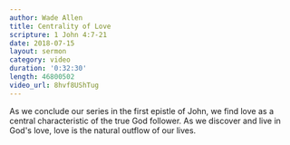 ```yaml
---
author: Wade Allen
title: Centrality of Love
scripture: 1 John 4:7-21
date: 2018-07-15
layout: sermon
category: video
duration: '0:32:30' 
length: 46800502
video_url: 8hvf8UShTug 
---
```


As we conclude our series in the first epistle of John, we find love as a central characteristic of the true God follower. As we discover and live in God's love, love is the natural outflow of our lives.
